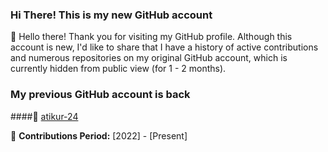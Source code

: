 ### Hi There! This is my new GitHub account 

👋 Hello there! Thank you for visiting my GitHub profile. Although this account is new, I'd like to share that I have a history of active contributions and numerous repositories on my original GitHub account, which is currently hidden from public view (for 1 - 2 months).

### My previous GitHub account is back

####🔗 [atikur-24](https://github.com/atikur-24)

📅 **Contributions Period:** [2022] - [Present]
